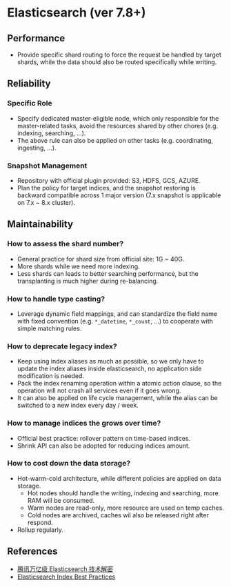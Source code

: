 # Elasticsearch (ver 7.8+)

## Performance

- Provide specific shard routing to force the request be handled by target shards, while the data should also be routed specifically while writing.


## Reliability

### Specific Role
- Specify dedicated master-eligible node, which only responsible for the master-related tasks, avoid the resources shared by other chores (e.g. indexing, searching, ...).
- The above rule can also be applied on other tasks (e.g. coordinating, ingesting, ...).

### Snapshot Management
- Repository with official plugin provided: S3, HDFS, GCS, AZURE.
- Plan the policy for target indices, and the snapshot restoring is backward compatible across 1 major version (7.x snapshot is applicable on 7.x ~ 8.x cluster).


## Maintainability

### How to assess the shard number?
- General practice for shard size from official site: 1G ~ 40G.
- More shards while we need more indexing.
- Less shards can leads to better searching performance, but the transplanting is much higher during re-balancing.

### How to handle type casting?
- Leverage dynamic field mappings, and can standardize the field name with fixed convention (e.g. `*_datetime`, `*_count`, ...) to cooperate with simple matching rules.

### How to deprecate legacy index?
- Keep using index aliases as much as possible, so we only have to update the index aliases inside elasticsearch, no application side modification is needed.
- Pack the index renaming operation within a atomic action clause, so the operation will not crash all services even if it goes wrong.
- It can also be applied on life cycle management, while the alias can be switched to a new index every day / week.

### How to manage indices the grows over time?
- Official best practice: rollover pattern on time-based indices.
- Shrink API can also be adopted for reducing indices amount.

### How to cost down the data storage?
- Hot-warm-cold architecture, while different policies are applied on data storage.
    - Hot nodes should handle the writing, indexing and searching, more RAM will be consumed.
    - Warm nodes are read-only, more resource are used on temp caches.
    - Cold nodes are archived, caches wil also be released right after respond.
- Rollup regularly.

## References
- [腾讯万亿级 Elasticsearch 技术解密](https://cloud.tencent.com/developer/article/1598364)
- [Elasticsearch Index Best Practices](https://ithelp.ithome.com.tw/articles/10246673)
